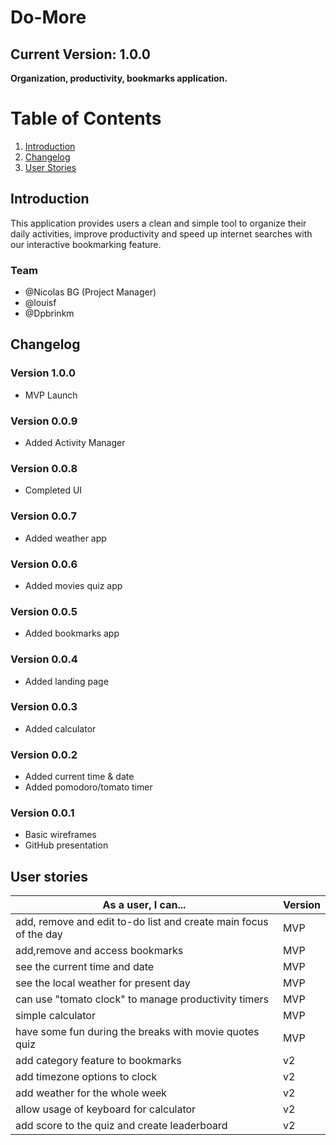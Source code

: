 # Do-More

## Current Version: 1.0.0

<b> Organization, productivity, bookmarks application. </b>

# Table of Contents
1. [Introduction](#introduction)
2. [Changelog](#changelog)
3. [User Stories](#user-stories)

## Introduction
<div>
<p> This application provides users a clean and simple tool to organize their daily activities, improve productivity and speed up internet searches with our interactive bookmarking feature.</p>
</div>

### Team
<ul>
  <li>@Nicolas BG (Project Manager)</li>
  <li>@louisf</li>
  <li>@Dpbrinkm</li>
</ul>

## Changelog
### Version 1.0.0
<div>
  <ul>
    <li>MVP Launch</li>
  </ul>
</div>

### Version 0.0.9
<div>
  <ul>
    <li>Added Activity Manager</li>
  </ul>
</div>

### Version 0.0.8
<div>
  <ul>
    <li>Completed UI</li>
  </ul>
</div>

### Version 0.0.7
<div>
  <ul>
    <li>Added weather app</li>
  </ul>
</div>

### Version 0.0.6
<div>
  <ul>
    <li>Added movies quiz app</li>
  </ul>
</div>

### Version 0.0.5
<div>
  <ul>
    <li>Added bookmarks app</li>
  </ul>
</div>

### Version 0.0.4
<div>
  <ul>
    <li>Added landing page</li>
  </ul>
</div>

### Version 0.0.3
<div>
  <ul>
    <li>Added calculator</li>
  </ul>
</div>

### Version 0.0.2
<div>
  <ul>
    <li>Added current time & date</li>
    <li>Added pomodoro/tomato timer</li>
  </ul>
</div>

### Version 0.0.1
<div>
  <ul>
    <li>Basic wireframes</li>
    <li>GitHub presentation</li>
  </ul>
</div>

## User stories

<div>

| As a user, I can... | Version |
| --- | --- |
| add, remove and edit to-do list and create main focus of the day | MVP |
| add,remove and access bookmarks | MVP |
| see the current time and date | MVP |
| see the local weather for present day | MVP |
| can use "tomato clock" to manage productivity timers | MVP |
| simple calculator | MVP |
| have some fun during the breaks with movie quotes quiz | MVP |
| add category feature to bookmarks | v2 |
| add timezone options to clock | v2 |
| add weather for the whole week | v2 |
| allow usage of keyboard for calculator | v2 |
| add score to the quiz and create leaderboard | v2 |

</div>